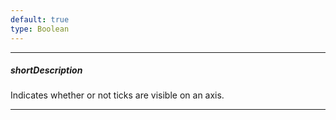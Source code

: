 ```yaml
---
default: true
type: Boolean
---
```

---
##### shortDescription
Indicates whether or not ticks are visible on an axis.

---
